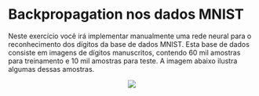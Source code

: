 # Backpropagation nos dados MNIST

Neste exercício você irá implementar manualmente uma rede neural para o reconhecimento dos dígitos da base de dados MNIST. Esta base de dados consiste em imagens de dígitos manuscritos, contendo $60$ mil amostras para treinamento e $10$ mil amostras para teste. A imagem abaixo ilustra algumas dessas amostras.

<center>
<img src="https://drive.google.com/uc?id=1ZLiPiJcC6ptyPDKt-lVni-2N53ROZ1ju" />
</center>
